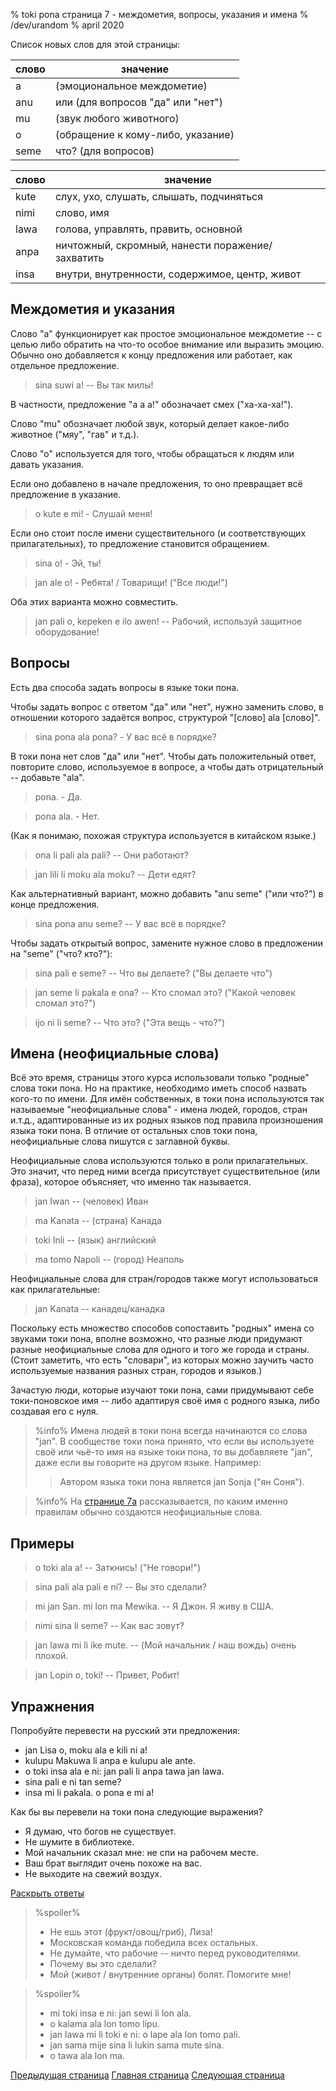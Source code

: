 % toki pona страница 7 - междометия, вопросы, указания и имена
% /dev/urandom
% april 2020

Список новых слов для этой страницы:

| слово     | значение                                |
|-----------|-----------------------------------------|
| a         | (эмоциональное междометие)              |
| anu       | или (для вопросов "да" или "нет")       |
| mu        | (звук любого животного)                 |
| o         | (обращение к кому-либо, указание)       |
| seme      | что? (для вопросов)                     |

| слово     | значение                                |
|-----------|-----------------------------------------|
| kute      | слух, ухо, слушать, слышать, подчиняться|
| nimi      | слово, имя                              |
| lawa      | голова, управлять, править, основной    |
| anpa      | ничтожный, скромный, нанести поражение/захватить|
| insa      | внутри, внутренности, содержимое, центр, живот|

## Междометия и указания

Слово "a" функционирует как простое эмоциональное междометие -- с целью либо
обратить на что-то особое внимание или выразить эмоцию. Обычно оно добавляется к
концу предложения или работает, как отдельное предложение.

> sina suwi a! -- Вы так милы!

В частности, предложение "a a a!" обозначает смех ("ха-ха-ха!").

Слово "mu" обозначает любой звук, который делает какое-либо животное ("мяу",
"гав" и т.д.).

Слово "о" используется для того, чтобы обращаться к людям или давать указания.

Если оно добавлено в начале предложения, то оно превращает всё предложение в
указание.

> o kute e mi! - Слушай меня!

Если оно стоит после имени существительного (и соответствующих прилагательных),
то предложение становится обращением.

> sina o! - Эй, ты!

> jan ale o! - Ребята! / Товарищи! ("Все люди!")

Оба этих варианта можно совместить.

> jan pali o, kepeken e ilo awen! -- Рабочий, используй защитное оборудование!

## Вопросы

Есть два способа задать вопросы в языке токи пона.

Чтобы задать вопрос с ответом "да" или "нет", нужно заменить слово, в отношении
которого задаётся вопрос, структурой "[слово] ala [слово]".

> sina pona ala pona? - У вас всё в порядке?

В токи пона нет слов "да" или "нет". Чтобы дать положительный ответ, повторите
слово, используемое в вопросе, а чтобы дать отрицательный -- добавьте "ala".

> pona. - Да.

> pona ala. - Нет.

(Как я понимаю, похожая структура используется в китайском языке.)

> ona li pali ala pali? -- Они работают?

> jan lili li moku ala moku? -- Дети едят?

Как альтернативный вариант, можно добавить "anu seme" ("или что?") в конце
предложения.

> sina pona anu seme? -- У вас всё в порядке?

Чтобы задать открытый вопрос, замените нужное слово в предложении на "seme"
("что? кто?"):

> sina pali e seme? -- Что вы делаете? ("Вы делаете что")

> jan seme li pakala e ona? -- Кто сломал это? ("Какой человек сломал это?")

> ijo ni li seme? -- Что это? ("Эта вещь - что?")

## Имена (неофициальные слова)

Всё это время, страницы этого курса использовали только "родные" слова токи
пона. Но на практике, необходимо иметь способ назвать кого-то по имени. Для имён
собственных, в токи пона используются так называемые "неофициальные слова" -
имена людей, городов, стран и.т.д., адаптированные из их родных языков под
правила произношения языка токи пона. В отличие от остальных слов токи пона,
неофициальные слова пишутся с заглавной буквы.

Неофициальные слова используются только в роли прилагательных. Это значит, что
перед ними всегда присутствует существительное (или фраза), которое объясняет,
что именно так называется.

> jan Iwan -- (человек) Иван

> ma Kanata -- (страна) Канада

> toki Inli -- (язык) английский

> ma tomo Napoli -- (город) Неаполь

Неофициальные слова для стран/городов также могут использоваться как
прилагательные:

> jan Kanata -- канадец/канадка

Поскольку есть множество способов сопоставить "родных" имена со звуками токи
пона, вполне возможно, что разные люди придумают разные неофициальные слова для
одного и того же города и страны. (Стоит заметить, что есть "словари", из
которых можно заучить часто используемые названия разных стран, городов и
языков.)

Зачастую люди, которые изучают токи пона, сами придумывают себе токи-поновское
имя -- либо адаптируя своё имя с родного языка, либо создавая его с нуля.

> %info%
> Имена людей в токи пона всегда начинаются со слова "jan". В сообществе токи
> пона принято, что если вы используете своё или чьё-то имя на языке токи пона,
> то вы добавляете "jan", даже если вы говорите на другом языке. Например:
> 
> > Автором языка токи пона является jan Sonja ("ян Соня").
>

> %info%
> На [странице 7a](7a.html) рассказывается, по каким именно правилам обычно
> создаются неофициальные слова.

## Примеры

> o toki ala a! -- Заткнись! ("Не говори!")

> sina pali ala pali e ni? -- Вы это сделали?

> mi jan San. mi lon ma Mewika. -- Я Джон. Я живу в США.

> nimi sina li seme? -- Как вас зовут?

> jan lawa mi li ike mute. -- (Мой начальник / наш вождь) очень плохой.

> jan Lopin o, toki! -- Привет, Робит!

## Упражнения

Попробуйте перевести на русский эти предложения:

* jan Lisa o, moku ala e kili ni a!
* kulupu Makuwa li anpa e kulupu ale ante.
* o toki insa ala e ni: jan pali li anpa tawa jan lawa.
* sina pali e ni tan seme? 
* insa mi li pakala. o pona e mi a!

Как бы вы перевели на токи пона следующие выражения?

* Я думаю, что богов не существует.
* Не шумите в библиотеке.
* Мой начальник сказал мне: не спи на рабочем месте.
* Ваш брат выглядит очень похоже на вас.
* Не выходите на свежий воздух.

<a name="answers" href="#answers" onclick="revealSpoilers();">Раскрыть ответы</a>

> %spoiler%
> * Не ешь этот (фрукт/овощ/гриб), Лиза!
> * Московская команда победила всех остальных.
> * Не думайте, что рабочие -- ничто перед руководителями.
> * Почему вы это сделали?
> * Мой (живот / внутренние органы) болят. Помогите мне!
>

> %spoiler%
> * mi toki insa e ni: jan sewi li lon ala.
> * o kalama ala lon tomo lipu.
> * jan lawa mi li toki e ni: o lape ala lon tomo pali.
> * jan sama mije sina li lukin sama mute sina.
> * o tawa ala lon ma.
>

[Предыдущая страница](ru_6.html) [Главная страница](ru_index.html) [Следующая
страница](ru_8.html)
